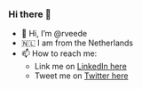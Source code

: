 ### Hi there 👋

- 👋 Hi, I’m @rveede
- 🇳🇱 I am from the Netherlands
- 📫 How to reach me:
  - Link me on [LinkedIn here](https://www.linkedin.com/in/ronaldvaneede/)
  - Tweet me on [Twitter here](https://www.twitter.com/ronaldvaneede/)

<!--
**rveede/rveede** is a ✨ _special_ ✨ repository because its `README.md` (this file) appears on your GitHub profile.

Here are some ideas to get you started:

- 🔭 I’m currently working on ...
- 🌱 I’m currently learning ...
- 👯 I’m looking to collaborate on ...
- 🤔 I’m looking for help with ...
- 💬 Ask me about ...
- 📫 How to reach me: ...
- 😄 Pronouns: ...
- ⚡ Fun fact: ...
-->
